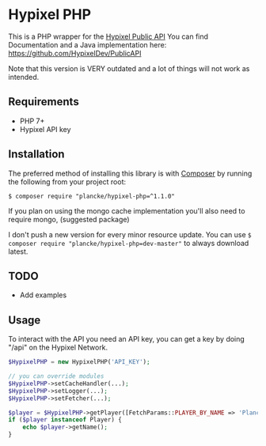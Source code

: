 # Hypixel PHP

This is a PHP wrapper for the [Hypixel Public API](https://api.hypixel.net)
You can find Documentation and a Java implementation here: https://github.com/HypixelDev/PublicAPI

Note that this version is VERY outdated and a lot of things will not work as intended.

## Requirements
- PHP 7+
- Hypixel API key

## Installation

The preferred method of installing this library is with
[Composer](https://getcomposer.org) by running the following from your project
root:

    $ composer require "plancke/hypixel-php=^1.1.0"
    
If you plan on using the mongo cache implementation you'll also need to require mongo, (suggested package)

I don't push a new version for every minor resource update. You can use `$ composer require "plancke/hypixel-php=dev-master"` to always download latest.

## TODO

- Add examples

## Usage

To interact with the API you need an API key, you can get a key by doing "/api" on the Hypixel Network.

```PHP
$HypixelPHP = new HypixelPHP('API_KEY');

// you can override modules
$HypixelPHP->setCacheHandler(...);
$HypixelPHP->setLogger(...);
$HypixelPHP->setFetcher(...);

$player = $HypixelPHP->getPlayer([FetchParams::PLAYER_BY_NAME => 'Plancke']);
if ($player instanceof Player) {
    echo $player->getName();
}
```